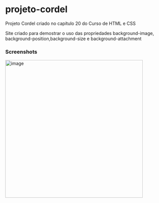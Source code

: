 # projeto-cordel
Projeto Cordel criado no capítulo 20 do Curso de HTML e CSS

Site criado para demostrar o uso das propriedades background-image, background-position,background-size e background-attachment


### Screenshots

<img width="434" alt="image" src="https://user-images.githubusercontent.com/100851091/196439312-e91865ab-9699-4e94-894a-f020da16b99b.png">
